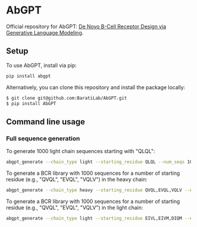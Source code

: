 # AbGPT
Official repository for AbGPT: [De Novo B-Cell Receptor Design via Generative Language Modeling](https://www.biorxiv.org/xxxxxxxxxx).

## Setup
To use AbGPT, install via pip:
```bash
pip install abgpt
```

Alternatively, you can clone this repository and install the package locally:
```bash
$ git clone git@github.com:BaratiLab/AbGPT.git 
$ pip install AbGPT
```

## Command line usage

### Full sequence generation
To generate 1000 light chain sequences starting with "QLQL":
```bash
abgpt_generate --chain_type light --starting_residue QLQL --num_seqs 1000
```

To generate a BCR library with 1000 sequences for a number of starting residue (e.g., "QVQL", "EVQL", "VQLV") in the heavy chain:
```bash
abgpt_generate --chain_type heavy --starting_residue QVQL,EVQL,VQLV --num_seqs_per_residue 1000
```

To generate a BCR library with 1000 sequences for a number of starting residue (e.g., "QVQL", "EVQL", "VQLV") in the light chain:
```bash
abgpt_generate --chain_type light --starting_residue EIVL,EIVM,DIQM --num_seqs_per_residue 1000
```